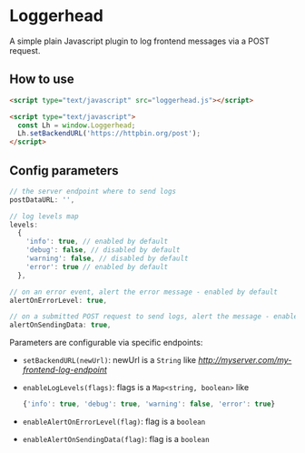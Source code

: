 # Loggerhead
A simple plain Javascript plugin to log frontend messages via a POST request.

## How to use
```html
<script type="text/javascript" src="loggerhead.js"></script>

<script type="text/javascript">
  const Lh = window.Loggerhead;
  Lh.setBackendURL('https://httpbin.org/post');
</script>
```

## Config parameters
```javascript
// the server endpoint where to send logs
postDataURL: '',

// log levels map
levels:
  {
    'info': true, // enabled by default
    'debug': false, // disabled by default
    'warning': false, // disabled by default
    'error': true // enabled by default
  },

// on an error event, alert the error message - enabled by default
alertOnErrorLevel: true,

// on a submitted POST request to send logs, alert the message - enabled by default
alertOnSendingData: true,
```

Parameters are configurable via specific endpoints:

- `setBackendURL(newUrl)`: newUrl is a `String` like *http://myserver.com/my-frontend-log-endpoint*

- `enableLogLevels(flags)`: flags is a `Map<string, boolean>` like
  ```javascript
  {'info': true, 'debug': true, 'warning': false, 'error': true}
  ```

- `enableAlertOnErrorLevel(flag)`: flag is a `boolean`

- `enableAlertOnSendingData(flag)`: flag is a `boolean`
